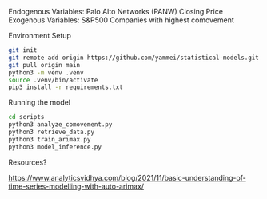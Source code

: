 Endogenous Variables: Palo Alto Networks (PANW) Closing Price
Exogenous Variables: S&P500 Companies with highest comovement

Environment Setup

```bash
git init
git remote add origin https://github.com/yammei/statistical-models.git
git pull origin main
python3 -m venv .venv
source .venv/bin/activate
pip3 install -r requirements.txt
```

Running the model

```bash
cd scripts
python3 analyze_comovement.py
python3 retrieve_data.py
python3 train_arimax.py
python3 model_inference.py
```

Resources?

https://www.analyticsvidhya.com/blog/2021/11/basic-understanding-of-time-series-modelling-with-auto-arimax/
